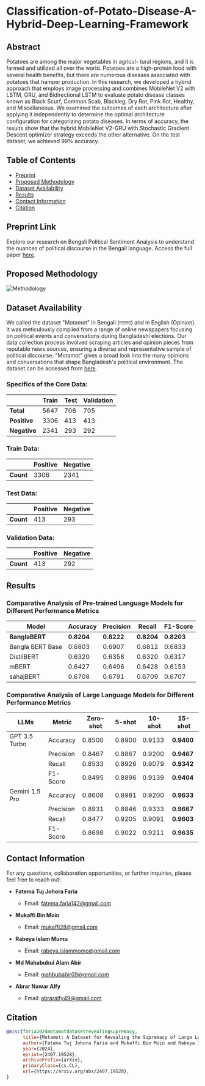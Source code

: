 # Classification-of-Potato-Disease-A-Hybrid-Deep-Learning-Framework
## Abstract
Potatoes are among the major vegetables in agricul- 
tural regions, and it is farmed and utilized all over the world. 
Potatoes are a high-protein food with several health beneﬁts, but 
there are numerous diseases associated with potatoes that hamper 
production. In this research, we developed a hybrid approach 
that employs image processing and combines MobileNet V2 with 
LSTM, GRU, and Bidirectional LSTM to evaluate potato disease 
classes known as Black Scurf, Common Scab, Blackleg, Dry Rot, 
Pink Rot, Healthy, and Miscellaneous. We examined the outcomes 
of each architecture after applying it independently to determine 
the optimal architecture conﬁguration for categorizing potato 
diseases. In terms of accuracy, the results show that the hybrid 
MobileNet V2-GRU with Stochastic Gradient Descent optimizer 
strategy exceeds the other alternative. On the test dataset, we 
achieved 99% accuracy.

## Table of Contents
- [Preprint](#paper-link)
- [Proposed Methodology](#experimental-methodology)
- [Dataset Availability](#dataset-availability)
- [Results](#results)
- [Contact Information](#contact-information)
- [Citation](#citation)

## Preprint Link
Explore our research on Bengali Political Sentiment Analysis to understand the nuances of political discourse in the Bengali language. Access the full paper [here](https://arxiv.org/pdf/2407.19528).

## Proposed Methodology
![Methodology](political_diagram.jpg)

    
## Dataset Availability

We called the dataset "Motamot" in Bengali (মতামত) and in English (Opinion). It was meticulously compiled from a range of online newspapers focusing on political events and conversations during Bangladeshi elections. Our data collection process involved scraping articles and opinion pieces from reputable news sources, ensuring a diverse and representative sample of political discourse. "Motamot" gives a broad look into the many opinions and conversations that shape Bangladesh's political environment. The dataset can be accessed from [here](https://data.mendeley.com/datasets/hdhnrrwdz2/1).

### Specifics of the Core Data:

|                  | Train | Test | Validation |
|------------------|-------|------|------------|
| **Total**        | 5647  | 706  | 705        |
| **Positive**     | 3306  | 413  | 413        |
| **Negative**     | 2341  | 293  | 292        |

### Train Data:

|           | Positive | Negative |
|-----------|----------|----------|
| **Count** | 3306     | 2341     |

### Test Data:

|           | Positive | Negative |
|-----------|----------|----------|
| **Count** | 413      | 293      |

### Validation Data:

|           | Positive | Negative |
|-----------|----------|----------|
| **Count** | 413      | 292      |





## Results
### Comparative Analysis of Pre-trained Language Models for Different Performance Metrics

| Model         | Accuracy | Precision | Recall  | F1-Score |
|---------------|----------|-----------|---------|----------|
| **BanglaBERT**| **0.8204** | **0.8222** | **0.8204** | **0.8203** |
| Bangla BERT Base | 0.6803 | 0.6907 | 0.6812 | 0.6833 |
| DistilBERT    | 0.6320   | 0.6358    | 0.6320  | 0.6317   |
| mBERT         | 0.6427   | 0.6496    | 0.6428  | 0.6153   |
| sahajBERT     | 0.6708   | 0.6791    | 0.6709  | 0.6707   |


### Comparative Analysis of Large  Language Models for Different Performance Metrics

| LLMs   | Metric    | Zero-shot | 5-shot | 10-shot | 15-shot |
|--------|-----------|-----------|--------|---------|---------|
| GPT 3.5 Turbo | Accuracy  | 0.8500    | 0.8900 | 0.9133  | **0.9400** |
|              | Precision | 0.8467    | 0.8867 | 0.9200  | **0.9467** |
|              | Recall    | 0.8533    | 0.8926 | 0.9079  | **0.9342** |
|              | F1-Score  | 0.8495    | 0.8896 | 0.9139  | **0.9404** |
| Gemini 1.5 Pro | Accuracy  | 0.8608    | 0.8981 | 0.9200  | **0.9633** |
|              | Precision | 0.8931    | 0.8846 | 0.9333  | **0.9667** |
|              | Recall    | 0.8477    | 0.9205 | 0.9091  | **0.9603** |
|              | F1-Score  | 0.8698    | 0.9022 | 0.9211  | **0.9635** |




## Contact Information

For any questions, collaboration opportunities, or further inquiries, please feel free to reach out:

- **Fatema Tuj Johora Faria**
  - Email: [fatema.faria142@gmail.com](mailto:fatema.faria142@gmail.com)

- **Mukaffi Bin Moin**
  - Email: [mukaffi28@gmail.com](mailto:mukaffi28@gmail.com)

- **Rabeya Islam Mumu**
  - Email: [rabeya.islammomo@gmail.com](mailto:rabeya.islammomo@gmail.com)
    
- **Md Mahabubul Alam Abir**
  - Email: [mahbubabir09@gmail.com](mailto:mahbubabir09@gmail.com)
- **Abrar Nawar Alfy**
  - Email: [abraralfy49@gmail.com](mailto:abraralfy49@gmail.com)
    
## Citation

<!--If you find the dataset or the associated research work helpful, please consider citing our paper: -->

```bibtex
@misc{faria2024motamotdatasetrevealingsupremacy,
      title={Motamot: A Dataset for Revealing the Supremacy of Large Language Models over Transformer Models in Bengali Political Sentiment Analysis}, 
      author={Fatema Tuj Johora Faria and Mukaffi Bin Moin and Rabeya Islam Mumu and Md Mahabubul Alam Abir and Abrar Nawar Alfy and Mohammad Shafiul Alam},
      year={2024},
      eprint={2407.19528},
      archivePrefix={arXiv},
      primaryClass={cs.CL},
      url={https://arxiv.org/abs/2407.19528}, 
}


